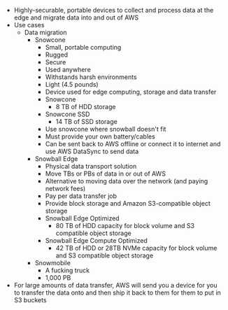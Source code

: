 - Highly-securable, portable devices to collect and process data at the edge and migrate data into and out of AWS
- Use cases
	- Data migration
		- Snowcone
			- Small, portable computing
			- Rugged
			- Secure
			- Used anywhere
			- Withstands harsh environments
			- Light (4.5 pounds)
			- Device used for edge computing, storage and data transfer
			- Snowcone
				- 8 TB of HDD storage
			- Snowcone SSD
				- 14 TB of SSD storage
			- Use snowcone where snowball doesn't fit
			- Must provide your own battery/cables
			- Can be sent back to AWS offline or connect it to internet and use AWS DataSync to send data
		- Snowball Edge
			- Physical data transport solution
			- Move TBs or PBs of data in or out of AWS
			- Alternative to moving data over the network (and paying network fees)
			- Pay per data transfer job
			- Provide block storage and Amazon S3-compatible object storage
			- Snowball Edge Optimized
				- 80 TB of HDD capacity for block volume and S3 compatible object storage
			- Snowball Edge Compute Optimized
				- 42 TB of HDD or 28TB NVMe capacity for block volume and S3 compatible object storage
		- Snowmobile
			- A fucking truck
			- 1,000 PB
- For large amounts of data transfer, AWS will send you a device for you to transfer the data onto and then ship it back to them for them to put in S3 buckets
